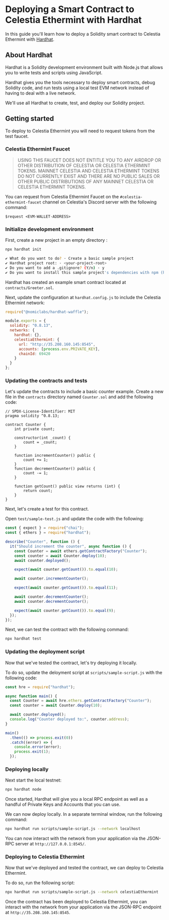 # Deploying a Smart Contract to Celestia Ethermint with Hardhat
<!-- markdownlint-disable MD013 -->

In this guide you'll learn how to deploy a Solidity smart contract to Celestia Ethermint with [Hardhat](https://hardhat.org/).

## About Hardhat

Hardhat is a Solidity development environment built with Node.js that allows you to write tests and scripts using JavaScript.

Hardhat gives you the tools necessary to deploy smart contracts, debug Solidity code, and run tests using a local test EVM network instead of having to deal with a live network.

We'll use all Hardhat to create, test, and deploy our Solidity project.

## Getting started

To deploy to Celestia Ethermint you will need to request tokens from the test faucet.

### Celestia Ethermint Faucet

> USING THIS FAUCET DOES NOT ENTITLE YOU TO ANY AIRDROP OR OTHER DISTRIBUTION OF CELESTIA OR CELESTIA ETHERMINT TOKENS. MAINNET CELESTIA AND CELESTIA ETHERMINT TOKENS DO NOT CURRENTLY EXIST AND THERE ARE NO PUBLIC SALES OR OTHER PUBLIC DISTRIBUTIONS OF ANY MAINNET CELESTIA OR CELESTIA ETHERMINT TOKENS.

You can request from Celestia Ethermint Faucet on the `#celestia-ethermint-faucet` channel on Celestia's Discord server with the following command:

```text
$request <EVM-WALLET-ADDRESS> 
```

### Initialize development environment

First, create a new project in an empty directory :

```sh
npx hardhat init

✔ What do you want to do? · Create a basic sample project
✔ Hardhat project root: · <your-project-root>
✔ Do you want to add a .gitignore? (Y/n) · y
✔ Do you want to install this sample project's dependencies with npm (hardhat @nomiclabs/hardhat-waffle ethereum-waffle chai @nomiclabs/hardhat-ethers ethers)? (Y/n) · y
```

Hardhat has created an example smart contract located at `contracts/Greeter.sol`.

Next, update the configuration at `hardhat.config.js` to include the Celestia Ethermint network:

```javascript
require("@nomiclabs/hardhat-waffle");

module.exports = {
  solidity: "0.8.13",
  networks: {
    hardhat: {},
    celestiaEthermint: {
      url: "http://35.208.160.145:8545",
      accounts: [process.env.PRIVATE_KEY],
      chainId: 69420
    }
  }
};
```

### Updating the contracts and tests

Let's update the contracts to include a basic counter example. Create a new file in the `contracts` directory named `Counter.sol` and add the following code:

```solidity
// SPDX-License-Identifier: MIT
pragma solidity ^0.8.13;

contract Counter {
    int private count;
    
    constructor(int _count) {
        count = _count;
    }

    function incrementCounter() public {
        count += 1;
    }
    function decrementCounter() public {
        count -= 1;
    }

    function getCount() public view returns (int) {
        return count;
    }
}
```

Next, let's create a test for this contract.

Open `test/sample-test.js` and update the code with the following:

```javascript
const { expect } = require("chai");
const { ethers } = require("hardhat");

describe("Counter", function () {
  it("Should increment the counter", async function () {
    const Counter = await ethers.getContractFactory("Counter");
    const counter = await Counter.deploy(10);
    await counter.deployed();

    expect(await counter.getCount()).to.equal(10);

    await counter.incrementCounter();

    expect(await counter.getCount()).to.equal(11);

    await counter.decrementCounter();
    await counter.decrementCounter();

    expect(await counter.getCount()).to.equal(9);
  });
});
```

Next, we can test the contract with the following command:

```sh
npx hardhat test
```

### Updating the deployment script

Now that we've tested the contract, let's try deploying it locally.

To do so, update the deloyment script at `scripts/sample-script.js` with the following code:

```javascript
const hre = require("hardhat");

async function main() {
  const Counter = await hre.ethers.getContractFactory("Counter");
  const counter = await Counter.deploy(10);

  await counter.deployed();
  console.log("Counter deployed to:", counter.address);
}

main()
  .then(() => process.exit(0))
  .catch((error) => {
    console.error(error);
    process.exit(1);
  });

```

### Deploying locally

Next start the local testnet:

```sh
npx hardhat node
```

Once started, Hardhat will give you a local RPC endpoint as well as a handful of Private Keys and Accounts that you can use.

We can now deploy locally. In a separate terminal window, run the following command:

```sh
npx hardhat run scripts/sample-script.js --network localhost
```

You can now interact with the network from your application via the JSON-RPC server at `http://127.0.0.1:8545/`.

### Deploying to Celestia Ethermint

Now that we've deployed and tested the contract, we can deploy to Celestia Ethermint.

To do so, run the following script:

```sh
npx hardhat run scripts/sample-script.js --network celestiaEthermint
```

Once the contract has been deployed to Celestia Ethermint, you can interact with the network from your application via the JSON-RPC endpoint at `http://35.208.160.145:8545`.
